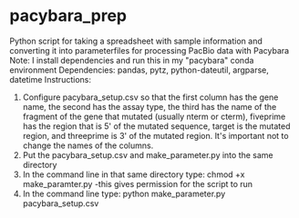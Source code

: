 # pacybara_prep
Python script for taking a spreadsheet with sample information and converting it into parameterfiles for processing PacBio data with Pacybara
Note: I install dependencies and run this in my "pacybara" conda environment
Dependencies: pandas, pytz, python-dateutil, argparse, datetime
Instructions:
1) Configure pacybara_setup.csv so that the first column has the gene name, the second has the assay type, the third has the name of the fragment of the gene that mutated (usually nterm or cterm), fiveprime has the region that is 5' of the mutated sequence, target is the mutated region, and threeprime is 3' of the mutated region. It's important not to change the names of the columns.
2) Put the pacybara_setup.csv and make_parameter.py into the same directory
3) In the command line in that same directory type: chmod +x make_paramter.py
     -this gives permission for the script to run
4) In the command line type: python make_parameter.py pacybara_setup.csv


